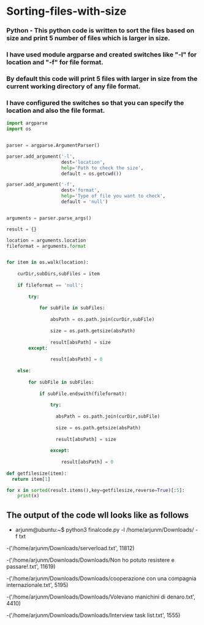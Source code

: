 # Sorting-files-with-size
### Python - This python code is written to sort the files based on size and print 5 number of files which is larger in size. 
### I have used module argparse and created switches like "-l" for location and "-f" for file format. 
### By default this code will print 5 files with larger in size from the current working directory of any file format. 
### I have configured the switches so that you can specify the location and also the file format. 

```python
import argparse
import os


parser = argparse.ArgumentParser()

parser.add_argument('-l',
                    dest='location',
                    help='Path to check the size',
                    default = os.getcwd())

parser.add_argument('-f',
                    dest='format',
                    help='Type of file you want to check',
                    default = 'null')


arguments = parser.parse_args()

result = {}

location = arguments.location
fileformat = arguments.format


for item in os.walk(location):
   
    curDir,subDirs,subFiles = item
    
    if fileformat == 'null':
        
        try:
    
            for subFile in subFiles:
      
                absPath = os.path.join(curDir,subFile)
      
                size = os.path.getsize(absPath)
      
                result[absPath] = size
        except:
            
                result[absPath] = 0
        
    else:
        
        for subFile in subFiles:
            
            if subFile.endswith(fileformat):
                
                try:
      
                  absPath = os.path.join(curDir,subFile)
      
                  size = os.path.getsize(absPath)
      
                  result[absPath] = size
        
                except:
                
                    result[absPath] = 0
        
def getfilesize(item):
  return item[1]

for x in sorted(result.items(),key=getfilesize,reverse=True)[:5]:
    print(x)
```

## The output of the code wll looks like as follows


- arjunm@ubuntu:~$ python3 finalcode.py -l /home/arjunm/Downloads/ -f txt

-('/home/arjunm/Downloads/serverload.txt', 11812)

-('/home/arjunm/Downloads/Downloads/Non ho potuto resistere e passare!.txt', 11619)

-('/home/arjunm/Downloads/Downloads/cooperazione con una compagnia internazionale.txt', 5195)

-('/home/arjunm/Downloads/Downloads/Volevano manichini di denaro.txt', 4410)

-('/home/arjunm/Downloads/Downloads/Interview task list.txt', 1555)
